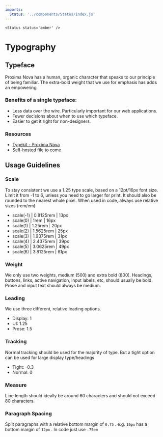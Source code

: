 ```yaml
---
imports:
  Status: '../components/Status/index.js'
---
```

```render html
<Status status='amber' />
```
# Typography

## Typeface

Proxima Nova has a human, organic character that speaks to our principle of being familiar. The extra-bold weight that we use for emphasis has adds an empowering 

### Benefits of a single typeface:

- Less data over the wire. Particularly important for our web applications.
- Fewer decisions about when to use which typeface.
- Easier to get it right for non-designers.

### Resources

- [Typekit - Proxima Nova](https://typekit.com/fonts/proxima-nova)
- Self-hosted file to come

## Usage Guidelines

### Scale
To stay consistent we use a 1.25 type scale, based on a 12pt/16px font size. Limit it from -1 to 6, unless you need to go larger for print. It should also be rounded to the nearest whole pixel. When used in code, always use relative sizes (rem/em)

- scale(-1) | 0.8125rem | 13px
- scale(0) | 1rem | 16px
- scale(1) | 1.25rem | 20px
- scale(2) | 1.5625rem | 25px
- scale(3) | 1.9375rem | 31px
- scale(4) | 2.4375rem | 39px
- scale(5) | 3.0625rem | 49px
- scale(6) | 3.8125rem | 61px

### Weight
We only use two weights, medium (500) and extra bold (800). Headings, buttons, links, active navigation, input labels, etc, should usually be bold. Prose and input text should always be medium. 

### Leading
We use three different, relative leading options.

- Display: 1
- UI: 1.25
- Prose: 1.5

### Tracking
Normal tracking should be used for the majority of type. But a tight option can be used for large display type/headings

- Tight: -0.3
- Normal: 0

### Measure
Line length should ideally be around 60 characters and should not exceed 80 characters. 

### Paragraph Spacing
Split paragraphs with a relative bottom margin of `0.75` . e.g. `16px` has a bottom margin of `12px` . In code just use `.75em` 
